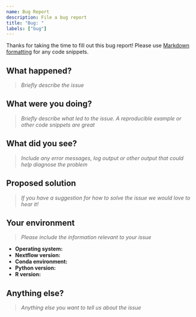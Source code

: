 ```yaml
---
name: Bug Report
description: File a bug report
title: "Bug: "
labels: ["bug"]
---
```


Thanks for taking the time to fill out this bug report!
Please use [Markdown formatting](https://docs.github.com/en/get-started/writing-on-github/getting-started-with-writing-and-formatting-on-github/basic-writing-and-formatting-syntax#quoting-code) for any code snippets.

## What happened?

> _Briefly describe the issue_

## What were you doing?

> _Briefly describe what led to the issue. A reproducible example or other code snippets are great_

## What did you see?

> _Include any error messages, log output or other output that could help diagnose the problem_

## Proposed solution

> _If you have a suggestion for how to solve the issue we would love to hear it!_

## Your environment

> _Please include the information relevant to your issue_

- **Operating system:**
- **Nextflow version:**
- **Conda environment:**
- **Python version:**
- **R version:**

## Anything else?

> _Anything else you want to tell us about the issue_

